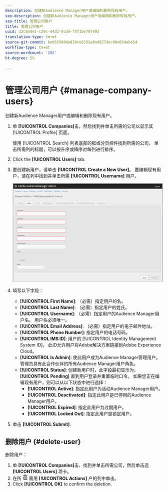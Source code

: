 ```yaml
---
description: 创建新Audience Manager用户或编辑和删除现有用户。
seo-description: 创建新Audience Manager用户或编辑和删除现有用户。
seo-title: 管理公司用户
title: 管理公司用户
uuid: 32c8a4e1-c29c-44d2-8cd4-f4f1be707492
translation-type: tm+mt
source-git-commit: be661580da839ce6332a0ad827dec08e854abe54
workflow-type: tm+mt
source-wordcount: '285'
ht-degree: 5%

---
```



# 管理公司用户 {#manage-company-users}

创建新Audience Manager用户或编辑和删除现有用户。

<!-- t_manage_company_users.xml -->

1. 单 **[!UICONTROL Companies]**&#x200B;击，然后找到并单击所需的公司以显示其 [!UICONTROL Profile] 页面。

   使用 [!UICONTROL Search] 列表底部的框或分页控件找到所需的公司。 单击所需列的标题，可以按升序或降序对每列进行排序。
1. Click the **[!UICONTROL Users]** tab.
1. 要创建新用户，请单击 **[!UICONTROL Create a New User]**。 要编辑现有用户，请在列中找到并单击所需 **[!UICONTROL Username]** 用户。

   ![](assets/users.png)

1. 填写以下字段：

   * **[!UICONTROL First Name]**: （必需）指定用户的名。
   * **[!UICONTROL Last Name]**: （必需）指定用户的姓氏。
   * **[!UICONTROL Username]**: （必需）指定用户的Audience Manager用户名。 用户名必须唯一。
   * **[!UICONTROL Email Address]**: （必需）指定用户的电子邮件地址。
   * **[!UICONTROL Phone Number]**: 指定用户的电话号码。
   * **[!UICONTROL IMS ID]**: 用户的 [!UICONTROL Identity Management System ID]。 此ID允许用户将Adobe解决方案链接到Adobe Experience Cloud。
   * **[!UICONTROL Is Admin]**: 使此用户成为Audience Manager管理用户。 管理员具有此合作伙伴的所有Audience Manager用户角色。
   * **[!UICONTROL Status]**: 创建新用户时，此字段最初显示为， **[!UICONTROL Pending]** 直到用户登录并重置临时口令。 如果您正在编辑现有用户，则可以从以下状态中进行选择：
      * **[!UICONTROL Active]**: 指定此用户为活动Audience Manager用户。
      * **[!UICONTROL Deactivated]**: 指定此用户是已停用的Audience Manager用户。
      * **[!UICONTROL Expired]**: 指定此用户为过期用户。
      * **[!UICONTROL Locked Out]**: 指定此用户是锁定用户。

1. 单击 **[!UICONTROL Submit]**.

## 删除用户 {#delete-user}

删除用户：

1. 单 **[!UICONTROL Companies]**&#x200B;击、找到并单击所需公司，然后单击选 **[!UICONTROL Users]** 项卡。
1. 在所 ![](assets/icon_delete.png) 需用 **[!UICONTROL Actions]** 户的列中单击。
1. Click **[!UICONTROL OK]** to confirm the deletion.